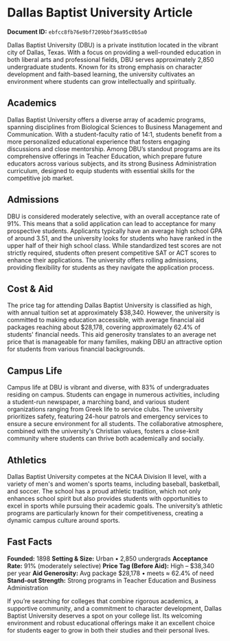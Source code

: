 # Dallas Baptist University Article

**Document ID:** `ebfcc8fb76e9bf7209bbf36a95c0b5a0`

Dallas Baptist University (DBU) is a private institution located in the vibrant city of Dallas, Texas. With a focus on providing a well-rounded education in both liberal arts and professional fields, DBU serves approximately 2,850 undergraduate students. Known for its strong emphasis on character development and faith-based learning, the university cultivates an environment where students can grow intellectually and spiritually.

## Academics
Dallas Baptist University offers a diverse array of academic programs, spanning disciplines from Biological Sciences to Business Management and Communication. With a student-faculty ratio of 14:1, students benefit from a more personalized educational experience that fosters engaging discussions and close mentorship. Among DBU’s standout programs are its comprehensive offerings in Teacher Education, which prepare future educators across various subjects, and its strong Business Administration curriculum, designed to equip students with essential skills for the competitive job market.

## Admissions
DBU is considered moderately selective, with an overall acceptance rate of 91%. This means that a solid application can lead to acceptance for many prospective students. Applicants typically have an average high school GPA of around 3.51, and the university looks for students who have ranked in the upper half of their high school class. While standardized test scores are not strictly required, students often present competitive SAT or ACT scores to enhance their applications. The university offers rolling admissions, providing flexibility for students as they navigate the application process.

## Cost & Aid
The price tag for attending Dallas Baptist University is classified as high, with annual tuition set at approximately $38,340. However, the university is committed to making education accessible, with average financial aid packages reaching about $28,178, covering approximately 62.4% of students' financial needs. This aid generosity translates to an average net price that is manageable for many families, making DBU an attractive option for students from various financial backgrounds.

## Campus Life
Campus life at DBU is vibrant and diverse, with 83% of undergraduates residing on campus. Students can engage in numerous activities, including a student-run newspaper, a marching band, and various student organizations ranging from Greek life to service clubs. The university prioritizes safety, featuring 24-hour patrols and emergency services to ensure a secure environment for all students. The collaborative atmosphere, combined with the university's Christian values, fosters a close-knit community where students can thrive both academically and socially.

## Athletics
Dallas Baptist University competes at the NCAA Division II level, with a variety of men's and women's sports teams, including baseball, basketball, and soccer. The school has a proud athletic tradition, which not only enhances school spirit but also provides students with opportunities to excel in sports while pursuing their academic goals. The university’s athletic programs are particularly known for their competitiveness, creating a dynamic campus culture around sports.

## Fast Facts
**Founded:** 1898
**Setting & Size:** Urban • 2,850 undergrads
**Acceptance Rate:** 91% (moderately selective)
**Price Tag (Before Aid):** High – $38,340 per year
**Aid Generosity:** Avg package $28,178 • meets ≈ 62.4% of need
**Stand-out Strength:** Strong programs in Teacher Education and Business Administration

If you’re searching for colleges that combine rigorous academics, a supportive community, and a commitment to character development, Dallas Baptist University deserves a spot on your college list. Its welcoming environment and robust educational offerings make it an excellent choice for students eager to grow in both their studies and their personal lives.
